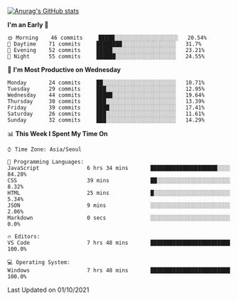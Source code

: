 
<!--
**BHyeonKim/BHyeonKim** is a ✨ _special_ ✨ repository because its `README.md` (this file) appears on your GitHub profile.

Here are some ideas to get you started:

- 🔭 I’m currently working on ...
- 🌱 I’m currently learning ...
- 👯 I’m looking to collaborate on ...
- 🤔 I’m looking for help with ...
- 💬 Ask me about ...
- 📫 How to reach me: ...
- 😄 Pronouns: ...
- ⚡ Fun fact: ...
-->
[![Anurag's GitHub stats](https://github-readme-stats.vercel.app/api?username=BHyeonKim&show_icons=true&theme=dark)
](https://github.com/anuraghazra/github-readme-stats)
<!--START_SECTION:waka-->
**I'm an Early 🐤** 

```text
🌞 Morning    46 commits     █████░░░░░░░░░░░░░░░░░░░░   20.54% 
🌆 Daytime    71 commits     ████████░░░░░░░░░░░░░░░░░   31.7% 
🌃 Evening    52 commits     █████░░░░░░░░░░░░░░░░░░░░   23.21% 
🌙 Night      55 commits     ██████░░░░░░░░░░░░░░░░░░░   24.55%

```
📅 **I'm Most Productive on Wednesday** 

```text
Monday       24 commits     ██░░░░░░░░░░░░░░░░░░░░░░░   10.71% 
Tuesday      29 commits     ███░░░░░░░░░░░░░░░░░░░░░░   12.95% 
Wednesday    44 commits     █████░░░░░░░░░░░░░░░░░░░░   19.64% 
Thursday     30 commits     ███░░░░░░░░░░░░░░░░░░░░░░   13.39% 
Friday       39 commits     ████░░░░░░░░░░░░░░░░░░░░░   17.41% 
Saturday     26 commits     ███░░░░░░░░░░░░░░░░░░░░░░   11.61% 
Sunday       32 commits     ███░░░░░░░░░░░░░░░░░░░░░░   14.29%

```


📊 **This Week I Spent My Time On** 

```text
⌚︎ Time Zone: Asia/Seoul

💬 Programming Languages: 
JavaScript               6 hrs 34 mins       █████████████████████░░░░   84.28% 
CSS                      39 mins             ██░░░░░░░░░░░░░░░░░░░░░░░   8.32% 
HTML                     25 mins             █░░░░░░░░░░░░░░░░░░░░░░░░   5.34% 
JSON                     9 mins              ░░░░░░░░░░░░░░░░░░░░░░░░░   2.06% 
Markdown                 0 secs              ░░░░░░░░░░░░░░░░░░░░░░░░░   0.0%

🔥 Editors: 
VS Code                  7 hrs 48 mins       █████████████████████████   100.0%

💻 Operating System: 
Windows                  7 hrs 48 mins       █████████████████████████   100.0%

```


 Last Updated on 01/10/2021
<!--END_SECTION:waka-->

